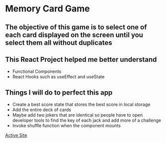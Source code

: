 # Memory Card Game

## The objective of this game is to select one of each card displayed on the screen until you select them all without duplicates

## This React Project helped me better understand 

- Functional Components
- React Hooks such as useEffect and useState

## Things I will do to perfect this app

- Create a best score state that stores the best score in local storage
- Add the entire deck of cards
- Maybe add two jokers that are identical so people have to open developer tools to find the key of each jack and add more of a challenge
- Invoke shuffle function when the component mounts

[Active Site](https://aldoportillo.github.io/MemoryCard/)